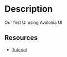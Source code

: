 ﻿# Description

Our first UI using Avalonia UI


## Resources

* [Tutorial](https://docs.avaloniaui.net/tutorials/music-store-app/creating-a-modern-looking-window)
